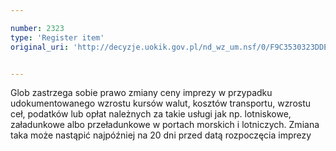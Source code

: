 ```yaml
---

number: 2323
type: 'Register item'
original_uri: 'http://decyzje.uokik.gov.pl/nd_wz_um.nsf/0/F9C3530323DDE953C12578AB0037F448?OpenDocument'


---
```


Glob zastrzega sobie prawo zmiany ceny imprezy w przypadku udokumentowanego wzrostu kursów walut, kosztów transportu, wzrostu ceł, podatków lub opłat należnych za takie usługi jak np. lotniskowe, załadunkowe albo przeładunkowe w portach morskich i lotniczych. Zmiana taka może nastąpić najpóźniej na 20 dni przed datą rozpoczęcia imprezy
